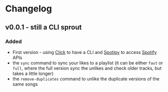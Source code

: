 # Changelog

## v0.0.1 - still a CLI sprout

### Added

* First version - using [Click](https://click.palletsprojects.com/) to have a CLI and [Spotipy](https://github.com/plamere/spotipy/) to access [Spotify](https://developer.spotify.com/) APIs
* the `sync` command to sync your likes to a playlist (it can be either `fast` or `full`, 
  where the full version sync the unlikes and check older tracks, but takes a little longer)
* the `remove-duplicates` command to unlike the duplicate versions of
  the same songs
